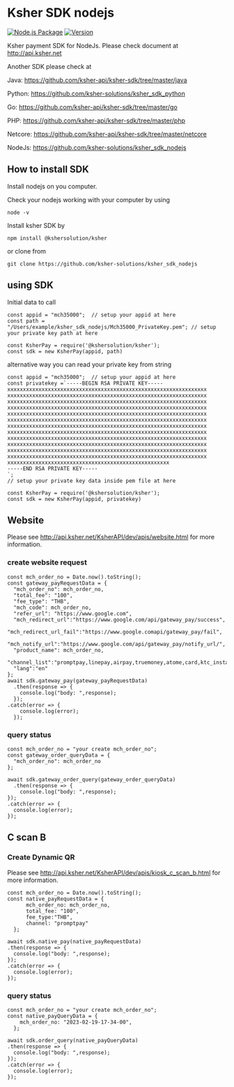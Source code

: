  
# Ksher SDK nodejs
[![Node.js Package](https://github.com/ksher-solutions/ksher_sdk_nodejs/actions/workflows/npm-publish.yml/badge.svg)](https://github.com/ksher-solutions/ksher_sdk_nodejs/actions/workflows/npm-publish.yml)
[![Version](https://img.shields.io/npm/v/@kshersolution/ksher)](https://www.npmjs.com/package/@kshersolution/ksher)

Ksher payment SDK for NodeJs. Please check document at http://api.ksher.net

Another SDK please check at

Java: https://github.com/ksher-api/ksher-sdk/tree/master/java

Python: https://github.com/ksher-solutions/ksher_sdk_python

Go: https://github.com/ksher-api/ksher-sdk/tree/master/go

PHP: https://github.com/ksher-api/ksher-sdk/tree/master/php

Netcore: https://github.com/ksher-api/ksher-sdk/tree/master/netcore

NodeJs: https://github.com/ksher-solutions/ksher_sdk_nodejs

## How to install SDK

Install nodejs on you computer.

Check your nodejs working with your computer by using

```shell
node -v
```

Install ksher SDK by 

```shell
npm install @kshersolution/ksher
```
or clone from

```shell
git clone https://github.com/ksher-solutions/ksher_sdk_nodejs
```

## using SDK

Initial data to call

```nodejs
const appid = "mch35000";  // setup your appid at here
const path = "/Users/example/ksher_sdk_nodejs/Mch35000_PrivateKey.pem"; // setup your private key path at here

const KsherPay = require('@kshersolution/ksher');
const sdk = new KsherPay(appid, path)
```
alternative way you can read your private key from string

```nodejs
const appid = "mch35000";  // setup your appid at here
const privatekey =`-----BEGIN RSA PRIVATE KEY-----
xxxxxxxxxxxxxxxxxxxxxxxxxxxxxxxxxxxxxxxxxxxxxxxxxxxxxxxxxxxxxxxx
xxxxxxxxxxxxxxxxxxxxxxxxxxxxxxxxxxxxxxxxxxxxxxxxxxxxxxxxxxxxxxxx
xxxxxxxxxxxxxxxxxxxxxxxxxxxxxxxxxxxxxxxxxxxxxxxxxxxxxxxxxxxxxxxx
xxxxxxxxxxxxxxxxxxxxxxxxxxxxxxxxxxxxxxxxxxxxxxxxxxxxxxxxxxxxxxxx
xxxxxxxxxxxxxxxxxxxxxxxxxxxxxxxxxxxxxxxxxxxxxxxxxxxxxxxxxxxxxxxx
xxxxxxxxxxxxxxxxxxxxxxxxxxxxxxxxxxxxxxxxxxxxxxxxxxxxxxxxxxxxxxxx
xxxxxxxxxxxxxxxxxxxxxxxxxxxxxxxxxxxxxxxxxxxxxxxxxxxxxxxxxxxxxxxx
xxxxxxxxxxxxxxxxxxxxxxxxxxxxxxxxxxxxxxxxxxxxxxxxxxxxxxxxxxxxxxxx
xxxxxxxxxxxxxxxxxxxxxxxxxxxxxxxxxxxxxxxxxxxxxxxxxxxxxxxxxxxxxxxx
xxxxxxxxxxxxxxxxxxxxxxxxxxxxxxxxxxxxxxxxxxxxxxxxxxxxxxxxxxxxxxxx
xxxxxxxxxxxxxxxxxxxxxxxxxxxxxxxxxxxxxxxxxxxxxxxxxxxxxxxxxxxxxxxx
xxxxxxxxxxxxxxxxxxxxxxxxxxxxxxxxxxxxxxxxxxxxxxxxxxxxxxxxxxxxxxxx
xxxxxxxxxxxxxxxxxxxxxxxxxxxxxxxxxxxxxxxxxxxxxxxxxxxx
-----END RSA PRIVATE KEY-----
`;
// setup your private key data inside pem file at here

const KsherPay = require('@kshersolution/ksher');
const sdk = new KsherPay(appid, privatekey)
```

## Website

Please see http://api.ksher.net/KsherAPI/dev/apis/website.html for more information.

### create website request
```nodejs
const mch_order_no = Date.now().toString();
const gateway_payRequestData = {   
  "mch_order_no": mch_order_no,
  "total_fee": "100",
  "fee_type": "THB",
  "mch_code": mch_order_no,
  "refer_url": "https://www.google.com",
  "mch_redirect_url":"https://www.google.com/api/gateway_pay/success",
  "mch_redirect_url_fail":"https://www.google.comapi/gateway_pay/fail",
  "mch_notify_url":"https://www.google.com/api/gateway_pay/notify_url/",
  "product_name": mch_order_no,
  "channel_list":"promptpay,linepay,airpay,truemoney,atome,card,ktc_instal,kbank_instal,kcc_instal,kfc_instal,scb_easy,bbl_deeplink,baybank_deeplink,kplus,alipay,wechat,card,ktc_instal,kbank_instal,kcc_instal,kfc_instal",
  "lang":"en"
};
await sdk.gateway_pay(gateway_payRequestData)
  .then(response => {
    console.log("body: ",response);
  });
.catch(error => {
    console.log(error);
  });
```
### query status

```nodejs
const mch_order_no = "your create mch_order_no";
const gateway_order_queryData = {   
  "mch_order_no": mch_order_no
};

await sdk.gateway_order_query(gateway_order_queryData)
  .then(response => {
    console.log("body: ",response);
});
.catch(error => {
  console.log(error);
});
```

## C scan B

### Create Dynamic QR
Please see http://api.ksher.net/KsherAPI/dev/apis/kiosk_c_scan_b.html for more information.
```nodejs
const mch_order_no = Date.now().toString();
const native_payRequestData = {
      mch_order_no: mch_order_no,
      total_fee: "100",
      fee_type:"THB",
      channel: "promptpay"
  };

await sdk.native_pay(native_payRequestData)
.then(response => {
  console.log("body: ",response);
});
.catch(error => {
  console.log(error);
});
```

### query status

```nodejs
const mch_order_no = "your create mch_order_no";
const native_payQueryData = {
    mch_order_no: "2023-02-19-17-34-00",
  };

await sdk.order_query(native_payQueryData)
.then(response => {
  console.log("body: ",response);
});
.catch(error => {
  console.log(error);
});
```